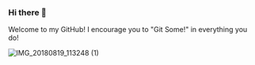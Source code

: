 ### Hi there 👋

<!--
**felisiag/felisiag** is a ✨ _special_ ✨ repository because its `README.md` (this file) appears on your GitHub profile.

Here are some ideas to get you started:

- 🔭 I’m currently working on ...
- 🌱 I’m currently learning ...
- 👯 I’m looking to collaborate on ...
- 🤔 I’m looking for help with ...
- 💬 Ask me about ...
- 📫 How to reach me: ...
- 😄 Pronouns: ...
- ⚡ Fun fact: ...
-->

Welcome to my GitHub! I encourage you to "Git Some!"  in everything you do!

![IMG_20180819_113248 (1)](https://user-images.githubusercontent.com/105524164/190191047-4107e271-3071-4eee-b3ef-d70c172bbdac.jpg)
